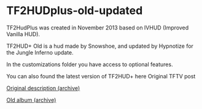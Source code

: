 # TF2HUDplus-old-updated

TF2HudPlus was created in November 2013 based on IVHUD (Improved Vanilla HUD).

TF2HUD+ Old is a hud  made by Snowshoe, and updated by Hypnotize for the Jungle Inferno update.
 
In the customizations folder you have access to optional features.

You can also found the latest version of TF2HUD+ here
Original TFTV post

[Original description (archive)](https://web.archive.org/web/20141122102353/http://steamcommunity.com/groups/tf2hudplus/discussions/0/620695877310642890) 

[Old album (archive)](https://web.archive.org/web/20150315012202/https://imgur.com/a/gIhHy) 
